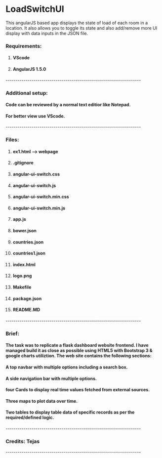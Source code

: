# LoadSwitchUI
This angularJS based app displays the state of load of each room in a location. It also allows you to toggle its state and also add/remove more UI display with data inputs in the JSON file.
<h3>Requirements:</h3>
<ol>
  <li><h4>VScode</h4></li>
  <li><h4>AngularJS 1.5.0</h4></li>
</ol>
--------------------------------------------------------------------
<h3>Additional setup:</h3>
<h4>Code can be reviewed by a normal text editior like Notepad.</h4>
<h4>For better view use VScode.</h4>
--------------------------------------------------------------------
<h3>Files:</h3>
<ol>
<li><h4>ex1.html --> webpage</h4></li>
<li><h4>.gitignore</h4></li>
<li><h4>angular-ui-switch.css</h4></li>
<li><h4>angular-ui-switch.js</h4></li>
<li><h4>angular-ui-switch.min.css</h4></li>
<li><h4>angular-ui-switch.min.js</h4></li>
<li><h4>app.js</h4></li>
<li><h4>bower.json</h4></li>
<li><h4>countries.json</h4></li>
<li><h4>countries1.json</h4></li>
<li><h4>index.html</h4></li>
<li><h4>logo.png</h4></li>
<li><h4>Makefile</h4></li>
<li><h4>package.json</h4></li>
<li><h4>README.MD</h4></li>
</ol>
--------------------------------------------------------------------
<h3>Brief:</h3>
<h4>The task was to replicate a flask dashboard website frontend. I have managed build it as close as possible using HTML5 with Bootstrap 3 & google charts utiliztion. The web site contains the following sections:</h4>
<h4>A top navbar with multiple options including a search box.</h4>
<h4>A side navigation bar with multiple options.</h4>
<h4>four Cards to display real time values fetched from external sources.</h4>
<h4>Three maps to plot data over time.</h4>
<h4>Two tables to display table data of specific records as per the required/defined logic.</h4>
--------------------------------------------------------------------
<h3>Credits: Tejas</h3>
--------------------------------------------------------------------
